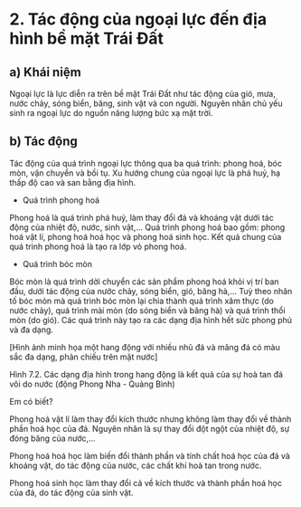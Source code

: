 # 2. Tác động của ngoại lực đến địa hình bề mặt Trái Đất

## a) Khái niệm

Ngoại lực là lực diễn ra trên bề mặt Trái Đất như tác động của gió, mưa, nước chảy, sóng biển, băng, sinh vật và con người. Nguyên nhân chủ yếu sinh ra ngoại lực do nguồn năng lượng bức xạ mặt trời.

## b) Tác động

Tác động của quá trình ngoại lực thông qua ba quá trình: phong hoá, bóc mòn, vận chuyển và bồi tụ. Xu hướng chung của ngoại lực là phá huỷ, hạ thấp độ cao và san bằng địa hình.

- Quá trình phong hoá

Phong hoá là quá trình phá huỷ, làm thay đổi đá và khoáng vật dưới tác động của nhiệt độ, nước, sinh vật,... Quá trình phong hoá bao gồm: phong hoá vật lí, phong hoá hoá học và phong hoá sinh học. Kết quả chung của quá trình phong hoá là tạo ra lớp vỏ phong hoá.

- Quá trình bóc mòn

Bóc mòn là quá trình dời chuyển các sản phẩm phong hoá khỏi vị trí ban đầu, dưới tác động của nước chảy, sóng biển, gió, băng hà,... Tuỳ theo nhân tố bóc mòn mà quá trình bóc mòn lại chia thành quá trình xâm thực (do nước chảy), quá trình mài mòn (do sóng biển và băng hà) và quá trình thổi mòn (do gió). Các quá trình này tạo ra các dạng địa hình hết sức phong phú và đa dạng.

[Hình ảnh minh họa một hang động với nhiều nhũ đá và măng đá có màu sắc đa dạng, phản chiếu trên mặt nước]

Hình 7.2. Các dạng địa hình trong hang động là kết quả của sự hoà tan đá vôi do nước (động Phong Nha - Quảng Bình)

Em có biết?

Phong hoá vật lí làm thay đổi kích thước nhưng không làm thay đổi về thành phần hoá học của đá. Nguyên nhân là sự thay đổi đột ngột của nhiệt độ, sự đóng băng của nước,...

Phong hoá hoá học làm biến đổi thành phần và tính chất hoá học của đá và khoáng vật, do tác động của nước, các chất khí hoà tan trong nước.

Phong hoá sinh học làm thay đổi cả về kích thước và thành phần hoá học của đá, do tác động của sinh vật.